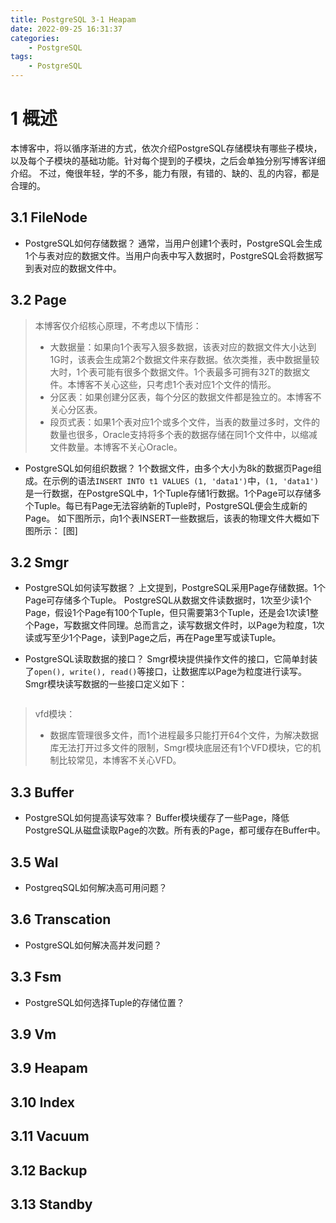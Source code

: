 ```yaml
---
title: PostgreSQL 3-1 Heapam
date: 2022-09-25 16:31:37
categories:
    - PostgreSQL
tags:
    - PostgreSQL
---
```


# 1 概述
本博客中，将以循序渐进的方式，依次介绍PostgreSQL存储模块有哪些子模块，以及每个子模块的基础功能。针对每个提到的子模块，之后会单独分别写博客详细介绍。
不过，俺很年轻，学的不多，能力有限，有错的、缺的、乱的内容，都是合理的。

## 3.1 FileNode
- PostgreSQL如何存储数据？
通常，当用户创建1个表时，PostgreSQL会生成1个与表对应的数据文件。当用户向表中写入数据时，PostgreSQL会将数据写到表对应的数据文件中。

## 3.2 Page
> 本博客仅介绍核心原理，不考虑以下情形：
>   - 大数据量：如果向1个表写入狠多数据，该表对应的数据文件大小达到1G时，该表会生成第2个数据文件来存数据。依次类推，表中数据量较大时，1个表可能有很多个数据文件。1个表最多可拥有32T的数据文件。本博客不关心这些，只考虑1个表对应1个文件的情形。
>   - 分区表：如果创建分区表，每个分区的数据文件都是独立的。本博客不关心分区表。
>   - 段页式表：如果1个表对应1个或多个文件，当表的数量过多时，文件的数量也很多，Oracle支持将多个表的数据存储在同1个文件中，以缩减文件数量。本博客不关心Oracle。

- PostgreSQL如何组织数据？
1个数据文件，由多个大小为8k的数据页Page组成。在示例的语法`INSERT INTO t1 VALUES (1, 'data1')`中，`(1, 'data1')`是一行数据，在PostgreSQL中，1个Tuple存储1行数据。1个Page可以存储多个Tuple。每已有Page无法容纳新的Tuple时，PostgreSQL便会生成新的Page。
如下图所示，向1个表INSERT一些数据后，该表的物理文件大概如下图所示：
[图]

## 3.2 Smgr
- PostgreSQL如何读写数据？
上文提到，PostgreSQL采用Page存储数据。1个Page可存储多个Tuple。
PostgreSQL从数据文件读数据时，1次至少读1个Page，假设1个Page有100个Tuple，但只需要第3个Tuple，还是会1次读1整个Page，写数据文件同理。总而言之，读写数据文件时，以Page为粒度，1次读或写至少1个Page，读到Page之后，再在Page里写或读Tuple。

- PostgreSQL读取数据的接口？
Smgr模块提供操作文件的接口，它简单封装了`open(), write(), read()`等接口，让数据库以Page为粒度进行读写。
Smgr模块读写数据的一些接口定义如下：

```c

```

> vfd模块：
>   - 数据库管理很多文件，而1个进程最多只能打开64个文件，为解决数据库无法打开过多文件的限制，Smgr模块底层还有1个VFD模块，它的机制比较常见，本博客不关心VFD。

## 3.3 Buffer
- PostgreSQL如何提高读写效率？
Buffer模块缓存了一些Page，降低PostgreSQL从磁盘读取Page的次数。所有表的Page，都可缓存在Buffer中。

## 3.5 Wal
- PostgreqSQL如何解决高可用问题？

## 3.6 Transcation
- PostgreSQL如何解决高并发问题？

## 3.3 Fsm
- PostgreSQL如何选择Tuple的存储位置？

## 3.9 Vm

## 3.9 Heapam

## 3.10 Index

## 3.11 Vacuum

## 3.12 Backup

## 3.13 Standby